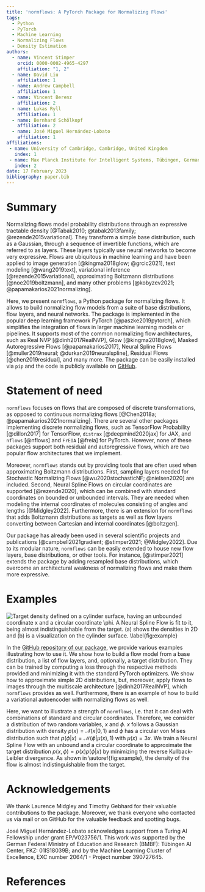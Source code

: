 ```yaml
---
title: 'normflows: A PyTorch Package for Normalizing Flows'
tags:
  - Python
  - PyTorch
  - Machine Learning
  - Normalizing Flows
  - Density Estimation
authors:
  - name: Vincent Stimper
    orcid: 0000-0002-4965-4297
    affiliation: "1, 2"
  - name: David Liu
    affiliation: 1
  - name: Andrew Campbell
    affiliation: 1
  - name: Vincent Berenz
    affiliation: 2
  - name: Lukas Ryll
    affiliation: 1
  - name: Bernhard Schölkopf
    affiliation: 2
  - name: José Miguel Hernández-Lobato
    affiliation: 1
affiliations:
 - name: University of Cambridge, Cambridge, United Kingdom
   index: 1
 - name: Max Planck Institute for Intelligent Systems, Tübingen, Germany
   index: 2
date: 17 February 2023
bibliography: paper.bib
---
```



# Summary

Normalizing flows model probability distributions through an expressive tractable density 
[@Tabak2010; @tabak2013family; @rezende2015variational]. They transform a simple base distribution, 
such as a Gaussian, through a sequence of invertible functions, which are referred to as layers. 
These layers typically use neural networks to become very expressive. Flows are ubiquitous in machine 
learning and have been applied to image generation [@kingma2018glow; @grcic2021], text modeling 
[@wang2019text], variational inference [@rezende2015variational], approximating Boltzmann 
distributions [@noe2019boltzmann], and many other problems [@kobyzev2021; @papamakarios2021normalizing]. 

Here, we present `normflows`, a Python package for normalizing flows. It allows to build normalizing 
flow models from a suite of base distributions, flow layers, and neural networks. The package is 
implemented in the popular deep learning framework PyTorch [@paszke2019pytorch], which simplifies 
the integration of flows in larger machine learning models or pipelines. It supports most of the 
common normalizing flow architectures, such as Real NVP [@dinh2017RealNVP], Glow [@kingma2018glow], 
Masked Autoregressive Flows [@papamakarios2017], Neural Spline Flows 
[@muller2019neural; @durkan2019neuralspline], Residual Flows [@chen2019residual], and many more. 
The package can be easily installed via `pip` and the code is publicly available on 
[GitHub](https://github.com/VincentStimper/normalizing-flows).


# Statement of need

`normflows` focuses on flows that are composed of discrete transformations, as opposed to continuous 
normalizing flows [@Chen2018a; @papamakarios2021normalizing]. There are several other packages 
implementing discrete normalizing flows, such as TensorFlow Probability [@dillon2017] for TensorFlow, 
`distrax` [@deepmind2020jax] for JAX, and `nflows` [@nflows] and `FrEIA` [@freia] for PyTorch. 
However, none of these packages support both residual and autoregressive flows, which are two popular 
flow architectures that we implement. 

Moreover, `normflows` stands out by providing tools that are often used when approximating Boltzmann 
distributions. First, sampling layers needed for Stochastic Normalizing Flows 
[@wu2020stochasticNF; @nielsen2020] are included. Second, Neural Spline Flows on circular coordinates 
are supported [@rezende2020], which can be combined with standard coordinates on bounded or unbounded 
intervals. They are needed when modeling the internal coordinates of molecules consisting of angles 
and lengths [@Midgley2022]. Furthermore, there is an extension for `normflows` that adds Boltzmann 
distributions as targets as well as flow layers converting between Cartesian and internal coordinates 
[@boltzgen].

Our package has already been used in several scientific projects and publications 
[@campbell2021gradient; @stimper2021; @Midgley2022]. Due to its modular nature, `normflows` can be 
easily extended to house new flow layers, base distributions, or other tools. For instance, 
[@stimper2021] extends the package by adding resampled base distributions, which overcome an 
architectural weakness of normalizing flows and make them more expressive.


# Examples

![Target density defined on a cylinder surface, having an unbounded coordinate $x$ and a circular 
coordinate $\phi$. A Neural Spline Flow is fit to it, being almost indistinguishable from the target. 
(a) shows the densities in 2D and (b) is a visualization on the cylinder surface.
\label{fig:example}](nsf_cylinder_2d_3d.png)

In the [GitHub repository of our package](https://github.com/VincentStimper/normalizing-flows), we 
provide various examples illustrating how to use it. We show how to build a flow model from a base 
distribution, a list of flow layers, and, optionally, a target distribution. They can be trained by 
computing a loss through the respective methods provided and minimizing it with the standard PyTorch 
optimizers. We show how to approximate simple 2D distributions, but, moreover, apply flows to images 
through the multiscale architecture [@dinh2017RealNVP], which `normflows` provides as well. 
Furthermore, there is an example of how to build a variational autoencoder with normalizing flows as 
well.

Here, we want to illustrate a strength of `normflows`, i.e. that it can deal with combinations of 
standard and circular coordinates. Therefore, we consider a distribution of two random variables, 
$x$ and $\phi$. $x$ follows a Gaussian distribution with density $p(x) = \mathcal{N}(x|0, 1)$ and 
$\phi$ has a circular von Mises distribution such that $p(\phi|x) = \mathcal{M}(\phi|\mu(x), 1)$ with 
$\mu(x) = 3x$. We train a Neural Spline Flow with an unbound and a circular coordinate to approximate 
the target distribution $p(x, \phi) = p(x) p(\phi|x)$ by minimizing the reverse Kullback-Leibler 
divergence. As shown in \autoref{fig:example}, the density of the flow is almost indistinguishable 
from the target.


# Acknowledgements

We thank Laurence Midgley and Timothy Gebhard for their valuable contributions to the package.
Moreover, we thank everyone who contacted us via mail or on GitHub for the valuable feedback and 
spotting bugs.

José Miguel Hernández-Lobato acknowledges support from a Turing AI Fellowship under grant EP/V023756/1.
This work was supported by the German Federal Ministry of Education and Research (BMBF): Tübingen AI 
Center, FKZ: 01IS18039B; and by the Machine Learning Cluster of Excellence, EXC number 2064/1 - Project 
number 390727645. 


# References
